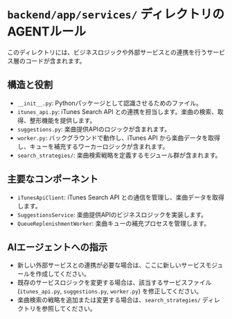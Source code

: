 # `backend/app/services/` ディレクトリのAGENTルール

このディレクトリには、ビジネスロジックや外部サービスとの連携を行うサービス層のコードが含まれます。

## 構造と役割

- `__init__.py`: Pythonパッケージとして認識させるためのファイル。
- `itunes_api.py`: iTunes Search API との連携を担当します。楽曲の検索、取得、整形機能を提供します。
- `suggestions.py`: 楽曲提供APIのロジックが含まれます。
- `worker.py`: バックグラウンドで動作し、iTunes API から楽曲データを取得し、キューを補充するワーカーロジックが含まれます。
- `search_strategies/`: 楽曲検索戦略を定義するモジュール群が含まれます。

## 主要なコンポーネント

- `iTunesApiClient`: iTunes Search API との通信を管理し、楽曲データを取得します。
- `SuggestionsService`: 楽曲提供APIのビジネスロジックを実装します。
- `QueueReplenishmentWorker`: 楽曲キューの補充プロセスを管理します。

## AIエージェントへの指示

- 新しい外部サービスとの連携が必要な場合は、ここに新しいサービスモジュールを作成してください。
- 既存のサービスロジックを変更する場合は、該当するサービスファイル (`itunes_api.py`, `suggestions.py`, `worker.py`) を修正してください。
- 楽曲検索の戦略を追加または変更する場合は、`search_strategies/` ディレクトリを参照してください。